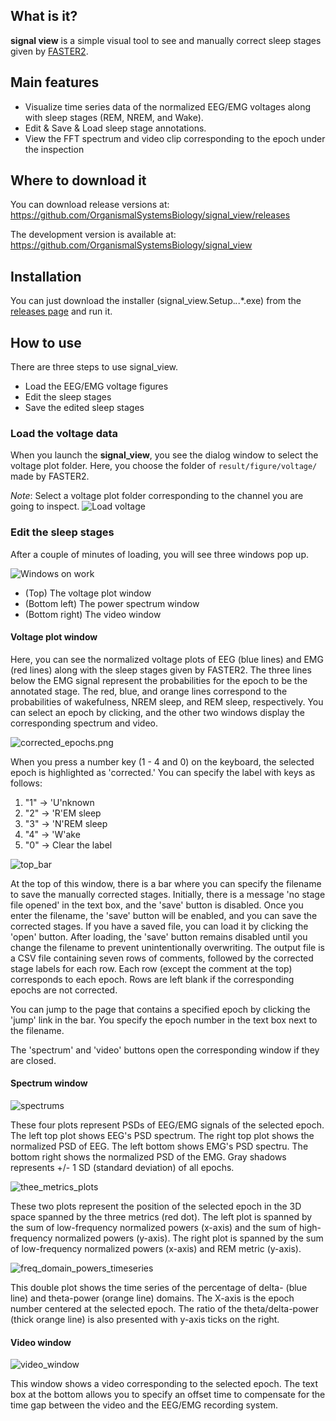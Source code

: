 ## What is it?
**signal view** is a simple visual tool to see and manually correct sleep stages given by [FASTER2](https://github.com/OrganismalSystemsBiology/faster2). 

## Main features
- Visualize time series data of the normalized EEG/EMG voltages along with sleep stages (REM, NREM, and Wake).
- Edit & Save & Load sleep stage annotations.
- View the FFT spectrum and video clip corresponding to the epoch under the inspection

## Where to download it

You can download release versions at:
https://github.com/OrganismalSystemsBiology/signal_view/releases

The development version is available at:
https://github.com/OrganismalSystemsBiology/signal_view

## Installation
You can just download the installer (signal_view.Setup.*.*.*.exe) from the [releases page](https://github.com/OrganismalSystemsBiology/signal_view/releases) and run it.

## How to use
There are three steps to use signal_view.

* Load the EEG/EMG voltage figures
* Edit the sleep stages
* Save the edited sleep stages

### Load the voltage data
When you launch the **signal_view**, you see the dialog window to select the voltage plot folder. Here, you choose the folder of `result/figure/voltage/` made by FASTER2. 

*Note*: Select a voltage plot folder corresponding to the channel you are going to inspect.
![Load voltage](README_resource/voltage_data_selection.jpg)

### Edit the sleep stages
After a couple of minutes of loading, you will see three windows pop up.

![Windows on work](README_resource/Windwos_on_work.png)
* (Top) The voltage plot window
* (Bottom left) The power spectrum window
* (Bottom right) The video window

#### Voltage plot window
Here, you can see the normalized voltage plots of EEG (blue lines) and EMG (red lines) along with the sleep stages given by FASTER2. The three lines below the EMG signal represent the probabilities for the epoch to be the annotated stage. The red, blue, and orange lines correspond to the probabilities of wakefulness, NREM sleep, and REM sleep, respectively. You can select an epoch by clicking, and the other two windows display the corresponding spectrum and video.

![corrected_epochs.png](README_resource/corrected_epochs.png)

When you press a number key (1 - 4 and 0) on the keyboard, the selected epoch is highlighted as 'corrected.' You can specify the label with keys as follows:
1. "1" → 'U'nknown
1. "2" → 'R'EM sleep
1. "3" → 'N'REM sleep
1. "4" → 'W'ake
1. "0" → Clear the label

![top_bar](README_resource/top_bar.png)

At the top of this window, there is a bar where you can specify the filename to save the manually corrected stages. Initially, there is a message 'no stage file opened' in the text box, and the 'save' button is disabled. Once you enter the filename, the 'save' button will be enabled, and you can save the corrected stages. If you have a saved file, you can load it by clicking the 'open' button. After loading, the 'save' button remains disabled until you change the filename to prevent unintentionally overwriting.
 The output file is a CSV file containing seven rows of comments, followed by the corrected stage labels for each row. Each row (except the comment at the top) corresponds to each epoch. Rows are left blank if the corresponding epochs are not corrected.

You can jump to the page that contains a specified epoch by clicking the 'jump' link in the bar. You specify the epoch number in the text box next to the filename. 

The 'spectrum' and 'video' buttons open the corresponding window if they are closed.

#### Spectrum window
![spectrums](README_resource/spectrums.png)

These four plots represent PSDs of EEG/EMG signals of the selected epoch. The left top plot shows EEG's PSD spectrum. The right top plot shows the normalized PSD of EEG. The left bottom shows EMG's PSD spectru. The bottom right shows the normalized PSD of the EMG. Gray shadows represents +/- 1 SD (standard deviation) of all epochs.

![thee_metrics_plots](README_resource/three_metrics_plots.png)

These two plots represent the position of the selected epoch in the 3D space spanned by the three metrics (red dot). The left plot is spanned by the sum of low-frequency normalized powers (x-axis) and the sum of high-frequency normalized powers (y-axis). The right plot is spanned by the sum of low-frequency normalized powers (x-axis) and REM metric (y-axis).

![freq_domain_powers_timeseries](README_resource/freq_domain_powers_timeseries.png)

This double plot shows the time series of the percentage of delta- (blue line) and theta-power (orange line) domains. The X-axis is the epoch number centered at the selected epoch. The ratio of the theta/delta-power (thick orange line) is also presented with y-axis ticks on the right.

#### Video window
![video_window](README_resource/video.png)

This window shows a video corresponding to the selected epoch. The text box at the bottom allows you to specify an offset time to compensate for the time gap between the video and the EEG/EMG recording system.
